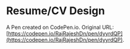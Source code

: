 # Resume/CV Design

A Pen created on CodePen.io. Original URL: [https://codepen.io/RajRajeshDn/pen/dyyrdQP](https://codepen.io/RajRajeshDn/pen/dyyrdQP).

